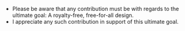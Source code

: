 
* Please be aware that any contribution must be with regards to the
  ultimate goal: A royalty-free, free-for-all design.
* I appreciate any such contribution in support of this ultimate goal.
